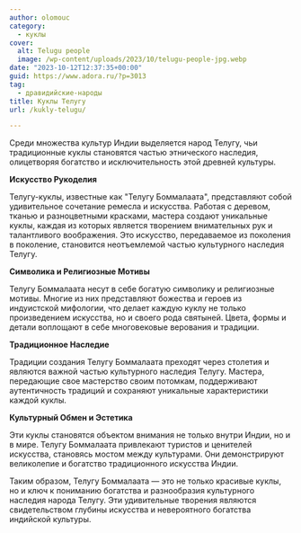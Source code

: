 ```yaml
---
author: olomouc
category:
  - куклы
cover:
  alt: Telugu people
  image: /wp-content/uploads/2023/10/telugu-people-jpg.webp
date: "2023-10-12T12:37:35+00:00"
guid: https://www.adora.ru/?p=3013
tag:
  - дравидийские-народы
title: Куклы Телугу
url: /kukly-telugu/

---
```

Среди множества культур Индии выделяется народ Телугу, чьи традиционные куклы становятся частью этнического наследия, олицетворяя богатство и исключительность этой древней культуры.

**Искусство Рукоделия**

Телугу-куклы, известные как "Телугу Боммалаата", представляют собой удивительное сочетание ремесла и искусства. Работая с деревом, тканью и разноцветными красками, мастера создают уникальные куклы, каждая из которых является творением внимательных рук и талантливого воображения. Это искусство, передаваемое из поколения в поколение, становится неотъемлемой частью культурного наследия Телугу.

**Символика и Религиозные Мотивы**

Телугу Боммалаата несут в себе богатую символику и религиозные мотивы. Многие из них представляют божества и героев из индуистской мифологии, что делает каждую куклу не только произведением искусства, но и своего рода святыней. Цвета, формы и детали воплощают в себе многовековые верования и традиции.

**Традиционное Наследие**

Традиции создания Телугу Боммалаата преходят через столетия и являются важной частью культурного наследия Телугу. Мастера, передающие свое мастерство своим потомкам, поддерживают аутентичность традиций и сохраняют уникальные характеристики каждой куклы.

**Культурный Обмен и Эстетика**

Эти куклы становятся объектом внимания не только внутри Индии, но и в мире. Телугу Боммалаата привлекают туристов и ценителей искусства, становясь мостом между культурами. Они демонстрируют великолепие и богатство традиционного искусства Индии.

Таким образом, Телугу Боммалаата — это не только красивые куклы, но и ключ к пониманию богатства и разнообразия культурного наследия народа Телугу. Эти удивительные творения являются свидетельством глубины искусства и невероятного богатства индийской культуры.

